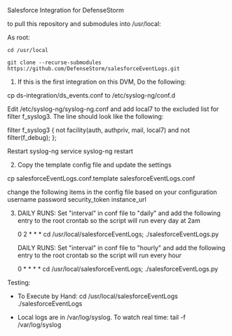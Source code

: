 Salesforce Integration for DefenseStorm

to pull this repository and submodules into /usr/local:

As root:

    cd /usr/local

    git clone --recurse-submodules https://github.com/DefenseStorm/salesforceEventLogs.git

1. If this is the first integration on this DVM, Do the following:

  cp ds-integration/ds_events.conf to /etc/syslog-ng/conf.d

  Edit /etc/syslog-ng/syslog-ng.conf and add local7 to the excluded list for filter f_syslog3.  The line should look like the following:

  filter f_syslog3 { not facility(auth, authpriv, mail, local7) and not filter(f_debug); };

  Restart syslog-ng
    service syslog-ng restart

2. Copy the template config file and update the settings

  cp salesforceEventLogs.conf.template salesforceEventLogs.conf

  change the following items in the config file based on your configuration
      username
      password
      security_token
      instance_url

3. DAILY RUNS: Set "interval" in conf file to "daily" and add the following entry to the root crontab so the script will run every day at 2am

   0 2 * * * cd /usr/local/salesforceEventLogs; ./salesforceEventLogs.py

   DAILY RUNS: Set "interval" in conf file to "hourly" and add the following entry to the root crontab so the script will run every hour

   0 * * * * cd /usr/local/salesforceEventLogs; ./salesforceEventLogs.py

Testing:

- To Execute by Hand:
    cd /usr/local/salesforceEventLogs
    ./salesforceEventLogs

- Local logs are in /var/log/syslog.  To watch real time:
    tail -f /var/log/syslog
